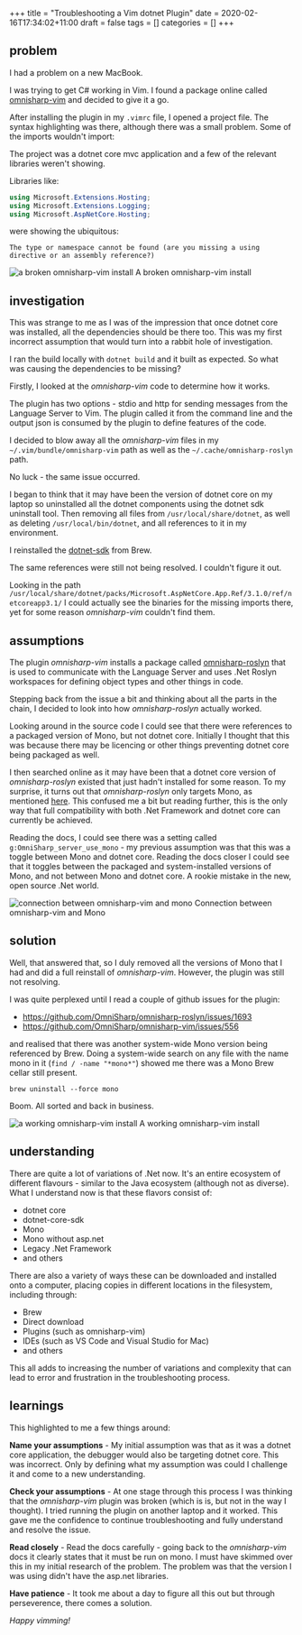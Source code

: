+++
title = "Troubleshooting a Vim dotnet Plugin"
date = 2020-02-16T17:34:02+11:00
draft = false
tags = []
categories = []
+++

## problem

I had a problem on a new MacBook.

I was trying to get C# working in Vim. I found a package online called [omnisharp-vim](https://github.com/OmniSharp/omnisharp-vim) and decided to give it a go.

After installing the plugin in my `.vimrc` file, I opened a project file. The syntax highlighting was there, although there was a small problem. Some of the imports wouldn't import:

The project was a dotnet core mvc application and a few of the relevant libraries weren't showing.

Libraries like:

```csharp
using Microsoft.Extensions.Hosting;
using Microsoft.Extensions.Logging;
using Microsoft.AspNetCore.Hosting;
```

were showing the ubiquitous:

```
The type or namespace cannot be found (are you missing a using directive or an assembly reference?)
```

![a broken omnisharp-vim install](https://blog.seso.io/img/broken_vim.png)
A broken omnisharp-vim install

## investigation

This was strange to me as I was of the impression that once dotnet core was installed, all the dependencies should be there too. This was my first incorrect assumption that would turn into a rabbit hole of investigation.

I ran the build locally with `dotnet build` and it built as expected. So what was causing the dependencies to be missing?

Firstly, I looked at the *omnisharp-vim* code to determine how it works.

The plugin has two options - stdio and http for sending messages from the Language Server to Vim. The plugin called it from the command line and the output json is consumed by the plugin to define features of the code.

I decided to blow away all the *omnisharp-vim* files in my `~/.vim/bundle/omnisharp-vim` path as well as the `~/.cache/omnisharp-roslyn` path.

No luck - the same issue occurred.

I began to think that it may have been the version of dotnet core on my laptop so uninstalled all the dotnet components using the dotnet sdk uninstall tool. Then removing all files from `/usr/local/share/dotnet`, as well as deleting `/usr/local/bin/dotnet`, and all references to it in my environment.

I reinstalled the [dotnet-sdk](https://formulae.brew.sh/cask/dotnet-sdk) from Brew.

The same references were still not being resolved. I couldn't figure it out.

Looking in the path `/usr/local/share/dotnet/packs/Microsoft.AspNetCore.App.Ref/3.1.0/ref/netcoreapp3.1/` I could actually see the binaries for the missing imports there, yet for some reason *omnisharp-vim* couldn't find them.

## assumptions

The plugin *omnisharp-vim* installs a package called [omnisharp-roslyn](https://github.com/OmniSharp/omnisharp-roslyn) that is used to communicate with the Language Server and uses .Net Roslyn workspaces for defining object types and other things in code.

Stepping back from the issue a bit and thinking about all the parts in the chain, I decided to look into how *omnisharp-roslyn* actually worked.

Looking around in the source code I could see that there were references to a packaged version of Mono, but not dotnet core. Initially I thought that this was because there may be licencing or other things preventing dotnet core being packaged as well. 

I then searched online as it may have been that a dotnet core version of *omnisharp-roslyn* existed that just hadn't installed for some reason. To my surprise, it turns out that *omnisharp-roslyn* only targets Mono, as mentioned [here](https://github.com/OmniSharp/omnisharp-roslyn/issues/1489).  This confused me a bit but reading further, this is the only way that full compatibility with both .Net Framework and dotnet core can currently be achieved.

Reading the docs, I could see there was a setting called `g:OmniSharp_server_use_mono` - my previous assumption was that this was a toggle between Mono and dotnet core.  Reading the docs closer I could see that it toggles between the packaged and system-installed versions of Mono, and not between Mono and dotnet core. A rookie mistake in the new, open source .Net world.

![connection between omnisharp-vim and mono](https://blog.seso.io/img/omnisharp.png)
Connection between omnisharp-vim and Mono

## solution

Well, that answered that, so I duly removed all the versions of Mono that I had and did a full reinstall of *omnisharp-vim*. However, the plugin  was still not resolving. 

I was quite perplexed until I read a couple of github issues for the plugin:

- https://github.com/OmniSharp/omnisharp-roslyn/issues/1693
- https://github.com/OmniSharp/omnisharp-vim/issues/556

and realised that there was another system-wide Mono version being referenced by Brew. Doing a system-wide search on any file with the name mono in it (`find / -name "*mono*"`) showed me there was a Mono Brew cellar still present.

```
brew uninstall --force mono
```

Boom. All sorted and back in business.

![a working omnisharp-vim install](https://blog.seso.io/img/fixed_vim.png)
A working omnisharp-vim install


## understanding

There are quite a lot of variations of .Net now. It's an entire ecosystem of different flavours - similar to the Java ecosystem (although not as diverse). What I understand now is that these flavors consist of:

- dotnet core
- dotnet-core-sdk
- Mono
- Mono without asp.net
- Legacy .Net Framework
- and others

There are also a variety of ways these can be downloaded and installed onto a computer, placing copies in different locations in the filesystem, including through:

- Brew
- Direct download
- Plugins (such as omnisharp-vim)
- IDEs (such as VS Code and Visual Studio for Mac)
- and others

This all adds to increasing the number of variations and complexity that can lead to error and frustration in the troubleshooting process.

## learnings

This highlighted to me a few things around:

__Name your assumptions__  - My initial assumption was that as it was a dotnet core application, the debugger would also be targeting dotnet core. This was incorrect. Only by defining what my assumption was could I challenge it and come to a new understanding.

__Check your assumptions__ - At one stage through this process I was thinking that the *omnisharp-vim* plugin was broken (which is is, but not in the way I thought). I tried running the plugin on another laptop and it worked. This gave me the confidence to continue troubleshooting and fully understand and resolve the issue.

__Read closely__ - Read the docs carefully - going back to the *omnisharp-vim* docs it clearly states that it must be run on mono. I must have skimmed over this in my initial research of the problem. The problem was that the version I was using didn't have the asp.net libraries.

__Have patience__ - It took me about a day to figure all this out but through perseverence, there comes a solution.

*Happy vimming!*
